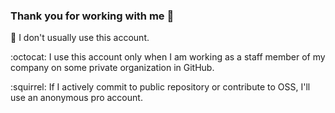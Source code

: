 ### Thank you for working with me :tada:

:bow: I don't usually use this account.

:octocat: I use this account only when I am working as a staff member of my company on some private organization in GitHub.

:squirrel: If I actively commit to public repository or contribute to OSS, I'll use an anonymous pro account. 
